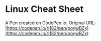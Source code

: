 # Linux Cheat Sheet

A Pen created on CodePen.io. Original URL: [https://codepen.io/ri182/pen/poywBZx](https://codepen.io/ri182/pen/poywBZx)

